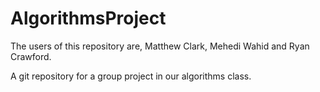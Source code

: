 AlgorithmsProject
=================

The users of this repository are, Matthew Clark, Mehedi Wahid and Ryan Crawford.

A git repository for a group project in our algorithms class.
